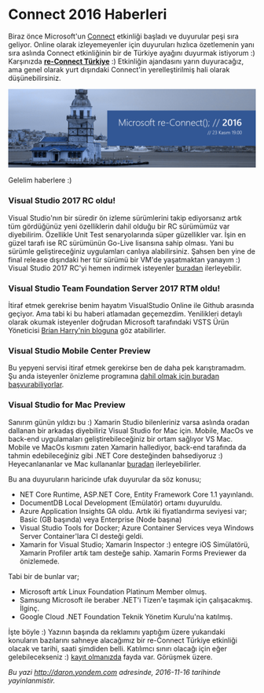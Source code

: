 # Connect 2016 Haberleri 

Biraz önce Microsoft'un [Connect](https://connectevent.microsoft.com/) etkinliği başladı ve duyurular peşi sıra geliyor. Online olarak izleyemeyenler için duyuruları hızlıca özetlemenin yanı sıra aslında Connect etkinliğinin bir de Türkiye ayağını duyurmak istiyorum :) Karşınızda [**re-Connect Türkiye**](https://www.eventbrite.com/e/re-connect-2016-registration-29265713537) :) Etkinliğin ajandasını yarın duyuracağız, ama genel olarak yurt dışındaki Connect'in yerelleştirilmiş hali olarak düşünebilirsiniz. 

![](media/Connect_2016_Haberleri/banner.png)

Gelelim haberlere :)

### Visual Studio 2017 RC oldu!   

Visual Studio'nın bir süredir ön izleme sürümlerini takip ediyorsanız artık tüm gördüğünüz yeni özelliklerin dahil olduğu bir RC sürümümüz var diyebilirim. Özellikle Unit Test senaryolarında süper güzellikler var. İşin en güzel tarafı ise RC sürümünün Go-Live lisansına sahip olması. Yani bu sürümle geliştireceğiniz uygulamları canlıya alabilirsiniz. Şahsen ben yine de final release dışındaki her tür sürümü bir VM'de yaşatmaktan yanayım :) Visual Studio 2017 RC'yi hemen indirmek isteyenler [buradan](https://www.visualstudio.com/vs/visual-studio-2017-rc) ilerleyebilir.

### Visual Studio Team Foundation Server 2017 RTM oldu!   

İtiraf etmek gerekrise benim hayatım VisualStudio Online ile Github arasında geçiyor. Ama tabi ki bu haberi atlamadan geçemezdim. Yenilikleri detaylı olarak okumak isteyenler doğrudan Microsoft tarafındaki VSTS Ürün Yöneticisi [Brian Harry'nin bloguna](https://blogs.msdn.microsoft.com/bharry/) göz atabilirler. 

### Visual Studio Mobile Center Preview    

Bu yepyeni servisi itiraf etmek gerekirse ben de daha pek karıştıramadım. Şu anda isteyenler önizleme programına [dahil olmak için buradan başvurabiliyorlar](http://visualstudio.com/mobile-center). 

### Visual Studio for Mac Preview    

Sanırım günün yıldızı bu :) Xamarin Studio bilenleriniz varsa aslında oradan dallanan bir arkadaş diyebiliriz Visual Studio for Mac için. Mobile, MacOs ve back-end uygulamaları geliştirebileceğiniz bir ortam sağlıyor VS Mac. Mobile ve MacOs kısmını zaten Xamarin hallediyor, back-end tarafında da tahmin edebileceğiniz gibi .NET Core desteğinden bahsediyoruz :) Heyecanlananlar ve Mac kullananlar [buradan](https://www.visualstudio.com/visual-studio-for-mac/) ilerleyebilirler. 

Bu ana duyuruların haricinde ufak duyurular da söz konusu;

* NET Core Runtime, ASP.NET Core, Entity Framework Core 1.1 yayınlandı.  
* DocumentDB Local Development (Emülatör) ortamı duyuruldu.      
* Azure Application Insights GA oldu. Artık iki fiyatlandırma seviyesi var; Basic (GB başında) veya Enterprise (Node başına)  
* Visual Studio Tools for Docker; Azure Container Services veya Windows Server Container'lara CI desteği geldi.  
* Xamarin for Visual Studio; Xamarin Inspector :) entegre iOS Simülatörü, Xamarin Profiler artık tam desteğe sahip. Xamarin Forms Previewer da önizlemede.   

Tabi bir de bunlar var;

* Microsoft artık Linux Foundation Platinum Member olmuş.   
* Samsung Microsoft ile beraber .NET'i Tizen'e taşımak için çalışacakmış. İlginç.   
* Google Cloud .NET Foundation Teknik Yönetim Kurulu'na katılmış.    

İşte böyle :) Yazının başında da reklamını yaptığım üzere yukarıdaki konuların bazılarını sahneye alacağımız bir re-Connect Türkiye etkinliği olacak ve tarihi, saati şimdiden belli. Katılımcı sınırı olacağı için eğer gelebilecekseniz :) [kayıt olmanızda](https://www.eventbrite.com/e/re-connect-2016-registration-29265713537) fayda var. Görüşmek üzere.


*Bu yazi http://daron.yondem.com adresinde, 2016-11-16 tarihinde yayinlanmistir.*